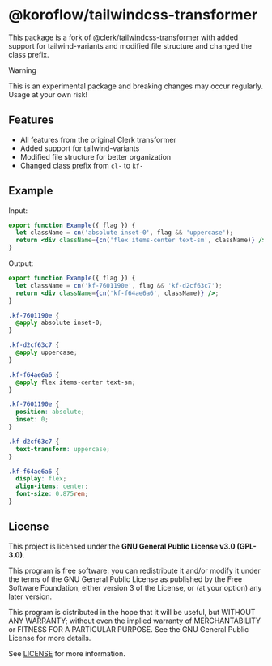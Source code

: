 # @koroflow/tailwindcss-transformer

This package is a fork of [@clerk/tailwindcss-transformer](https://github.com/clerk/javascript/blob/main/packages/tailwindcss-transformer/README.md) with added support for tailwind-variants and modified file structure and changed the class prefix.

> [!WARNING]  
> This is an experimental package and breaking changes may occur regularly. Usage at your own risk!

## Features

- All features from the original Clerk transformer
- Added support for tailwind-variants
- Modified file structure for better organization
- Changed class prefix from `cl-` to `kf-`

## Example

Input:

```jsx
export function Example({ flag }) {
  let className = cn('absolute inset-0', flag && 'uppercase');
  return <div className={cn('flex items-center text-sm', className)} />;
}
```

Output:

```jsx
export function Example({ flag }) {
  let className = cn('kf-7601190e', flag && 'kf-d2cf63c7');
  return <div className={cn('kf-f64ae6a6', className)} />;
}
```

```css
.kf-7601190e {
  @apply absolute inset-0;
}

.kf-d2cf63c7 {
  @apply uppercase;
}

.kf-f64ae6a6 {
  @apply flex items-center text-sm;
}
```

```css
.kf-7601190e {
  position: absolute;
  inset: 0;
}

.kf-d2cf63c7 {
  text-transform: uppercase;
}

.kf-f64ae6a6 {
  display: flex;
  align-items: center;
  font-size: 0.875rem;
}
```

## License

This project is licensed under the **GNU General Public License v3.0 (GPL-3.0)**.

This program is free software: you can redistribute it and/or modify it under the terms of the GNU General Public License as published by the Free Software Foundation, either version 3 of the License, or (at your option) any later version.

This program is distributed in the hope that it will be useful, but WITHOUT ANY WARRANTY; without even the implied warranty of MERCHANTABILITY or FITNESS FOR A PARTICULAR PURPOSE. See the GNU General Public License for more details.

See [LICENSE](LICENSE.md) for more information.

